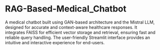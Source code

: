 # RAG-Based-Medical_Chatbot
A medical chatbot built using GAN-based architecture and the Mistral LLM, designed for accurate and context-aware healthcare responses. It integrates FAISS for efficient vector storage and retrieval, ensuring fast and reliable query handling. The user-friendly Streamlit interface provides an intuitive and interactive experience for end-users.
